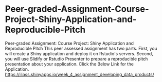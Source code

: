 # Peer-graded-Assignment-Course-Project-Shiny-Application-and-Reproducible-Pitch
Peer-graded Assignment: Course Project: Shiny Application and Reproducible Pitch  This peer assessed assignment has two parts.  First, you will create a Shiny application and deploy it on Rstudio's servers.  Second, you will use Slidify or Rstudio Presenter to prepare a reproducible pitch presentation about your application.  Click the Below Link for the Application.  https://iliass.shinyapps.io/week_4_assignment_developing_data_products/
